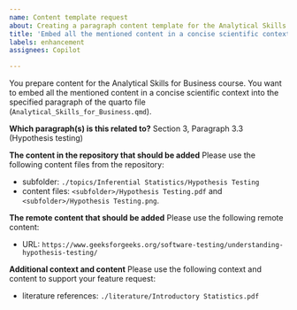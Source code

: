 ```yaml
---
name: Content template request
about: Creating a paragraph content template for the Analytical Skills for Business course
title: 'Embed all the mentioned content in a concise scientific context into the specified paragraph'
labels: enhancement
assignees: Copilot

---
```


You prepare content for the Analytical Skills for Business course. You want to embed all the mentioned content in a concise scientific context into the specified paragraph of the quarto file (`Analytical_Skills_for_Business.qmd`).

**Which paragraph(s) is this related to?**
Section 3, Paragraph 3.3 (Hypothesis testing)

**The content in the repository that should be added**
Please use the following content files from the repository:
- subfolder: `./topics/Inferential Statistics/Hypothesis Testing`
- content files: `<subfolder>/Hypothesis Testing.pdf` and `<subfolder>/Hypothesis Testing.png`.

**The remote content that should be added**
Please use the following remote content:
- URL: `https://www.geeksforgeeks.org/software-testing/understanding-hypothesis-testing/`

**Additional context and content**
Please use the following context and content to support your feature request:
- literature references: `./literature/Introductory Statistics.pdf`

